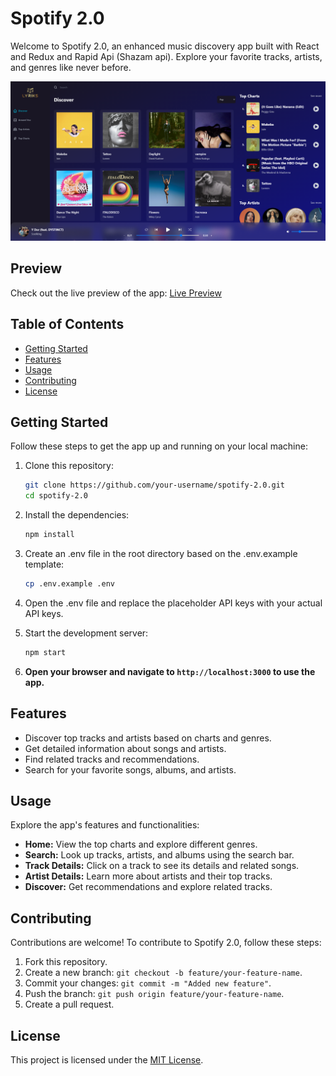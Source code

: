 # Spotify 2.0

Welcome to Spotify 2.0, an enhanced music discovery app built with React and Redux and Rapid Api (Shazam api). Explore your favorite tracks, artists, and genres like never before.

![Preview](Spotify-2-0-preview.png)

## Preview
Check out the live preview of the app: [Live Preview](https://nordinefr-spotify-v2.netlify.app/)

## Table of Contents
- [Getting Started](#getting-started)
- [Features](#features)
- [Usage](#usage)
- [Contributing](#contributing)
- [License](#license)

## Getting Started
Follow these steps to get the app up and running on your local machine:

1. Clone this repository:
   ```bash
   git clone https://github.com/your-username/spotify-2.0.git
   cd spotify-2.0
   ```
2. Install the dependencies:
   
   ```bash
   npm install
   ```
4. Create an .env file in the root directory based on the .env.example template:
   
   ```bash
   cp .env.example .env
   ```
6. Open the .env file and replace the placeholder API keys with your actual API keys.
   
8. Start the development server:
   
   ```bash
   npm start
   ```
10. **Open your browser and navigate to `http://localhost:3000` to use the app.**

## Features
- Discover top tracks and artists based on charts and genres.
- Get detailed information about songs and artists.
- Find related tracks and recommendations.
- Search for your favorite songs, albums, and artists.

## Usage
Explore the app's features and functionalities:

- **Home:** View the top charts and explore different genres.
- **Search:** Look up tracks, artists, and albums using the search bar.
- **Track Details:** Click on a track to see its details and related songs.
- **Artist Details:** Learn more about artists and their top tracks.
- **Discover:** Get recommendations and explore related tracks.

## Contributing
Contributions are welcome! To contribute to Spotify 2.0, follow these steps:

1. Fork this repository.
2. Create a new branch: `git checkout -b feature/your-feature-name`.
3. Commit your changes: `git commit -m "Added new feature"`.
4. Push the branch: `git push origin feature/your-feature-name`.
5. Create a pull request.

## License
This project is licensed under the [MIT License](LICENSE).




